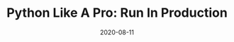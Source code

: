 ---
date: '2020-08-11'
description: Getting your Python code into production is the most rewarding thing
  you can do. It's where users meet your apps, and where you finally get recognition
  for the time, energy, and skill that you've poured into your code. But without the
  right platform, getting Python into production can be a real pain in the proverbial.
  Let Ben Wilcock (@benbravo73) show you how to do it in seconds using open-source
  tools.
lastmod: '2020-09-17'
patterns:
- Deployment
tags:
- Python
- Containers
team:
- Ben Wilcock
title: 'Python Like A Pro: Run In Production'
topics:
- Python
- Containers
youtube_id: qLg2xtQ5kTA
---